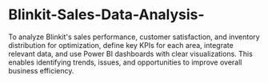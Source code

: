 # Blinkit-Sales-Data-Analysis-
To analyze Blinkit's sales performance, customer satisfaction, and inventory distribution for optimization, define key KPIs for each area, integrate relevant data, and use Power BI dashboards with clear visualizations. This enables identifying trends, issues, and opportunities to improve overall business efficiency.
